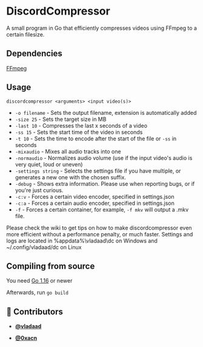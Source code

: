 <!-- DO NOT REMOVE - contributor_list:data:start:["vladaad", "0xacn"]:end -->

# DiscordCompressor

A small program in Go that efficiently compresses videos using FFmpeg to a certain filesize.

## Dependencies

[FFmpeg](https://ffmpeg.org)

## Usage

`discordcompressor <arguments> <input video(s)>`

* `-o filename` - Sets the output filename, extension is automatically added
* `-size 25` - Sets the target size in MB
* `-last 10` - Compresses the last x seconds of a video
* `-ss 15` - Sets the start time of the video in seconds
* `-t 10` - Sets the time to encode after the start of the file or `-ss` in seconds
* `-mixaudio` - Mixes all audio tracks into one
* `-normaudio` - Normalizes audio volume (use if the input video's audio is very quiet, loud or uneven)
* `-settings string` - Selects the settings file if you have multiple, or generates a new one with the chosen suffix.
* `-debug` - Shows extra information. Please use when reporting bugs, or if you're just curious.
* `-c:v` - Forces a certain video encoder, specified in settings.json
* `-c:a` - Forces a certain audio encoder, specified in settings.json
* `-f` - Forces a certain container, for example, `-f mkv` will output a .mkv file.

Please check the wiki to get tips on how to make discordcompressor even more efficient without a performance penalty, or much faster.
Settings and logs are located in %appdata%\vladaad\dc on Windows and ~/.config/vladaad/dc on Linux

## Compiling from source

You need [Go 1.16](https://golang.org/dl/) or newer

Afterwards, run `go build`

<!-- prettier-ignore-start -->
<!-- DO NOT REMOVE - contributor_list:start -->
## 👥 Contributors


- **[@vladaad](https://github.com/vladaad)**

- **[@0xacn](https://github.com/0xacn)**

<!-- DO NOT REMOVE - contributor_list:end -->
<!-- prettier-ignore-end -->
